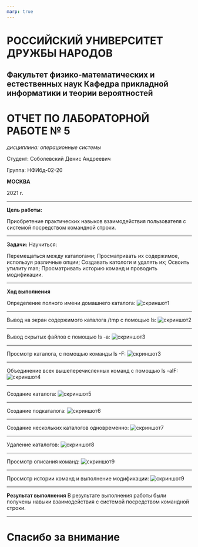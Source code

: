 ```yaml
---
marp: true
---
```


# **РОССИЙСКИЙ УНИВЕРСИТЕТ ДРУЖБЫ НАРОДОВ**

## **Факультет физико-математических и естественных наук Кафедра прикладной информатики и теории вероятностей**

# **ОТЧЕТ ПО ЛАБОРАТОРНОЙ РАБОТЕ № 5**
*дисциплина: операционные системы*

Студент: Соболевский Денис Андреевич

Группа: НФИбд-02-20

**МОСКВА**

2021 г.
- - -
**Цель работы:** 

Приобретение практических навыков взаимодействия пользователя с системой посредством командной строки.

- - -
**Задачи:**
Научиться:

Перемещаться между каталогами;
Просматривать их содержимое, используя различные опции;
Создавать катологи и удалять их;
Освоить утилиту man;
Просматривать историю команд и проводить модификации.

- - - 
**Ход выполнения**

Определение полного имени домашнего каталога:
![скриншот1](https://sun9-24.userapi.com/impg/X8EViEuSls7HtLV-S2doBvDY89O1l7tnF4CWqg/w5gDfTdFo0g.jpg?size=621x396&quality=96&sign=ec4dc09c350beb80ac279e16a610c24f&type=album)
- - -
Вывод на экран содержимого каталога /tmp с помощью ls:
![скриншот2](https://sun9-45.userapi.com/impg/YP5o54PvLiuuS6qVjuUGbxZyMF9eyN5Ch8S7mg/5-6osjDCs_0.jpg?size=605x398&quality=96&sign=04ec2aa333fed0ecd6f3f48b5ae2b75a&type=album)
- - -
Вывод скрытых файлов с помощью ls -a:
![скриншот3](https://sun9-62.userapi.com/impg/FBo1hAOzmy-chGVI64s7JnK6p77WsH8Y5szNnA/a80RAfcF7CY.jpg?size=608x208&quality=96&sign=51ef0ff6018cbb2936fe900b2358c0ca&type=album)
- - -
Просмотр каталога, с помощью команды ls -F:
![скриншот3](https://sun9-10.userapi.com/impg/DnkCYWTI34UHc4Xd4OKSIJBSqQqqXIJSrvj6Tg/kbERq_Ynnj0.jpg?size=613x408&quality=96&sign=f9e3121416cb8dd4fa3239d5c4001f3b&type=album)
- - -
Объединение всех вышеперечисленных команд с помощью ls -alF:
![скриншот4](https://sun9-2.userapi.com/impg/DDL8Flijgo7DypDAp0X1kAjcEuPTH13i0uxnnw/xdiuK7ldABU.jpg?size=608x403&quality=96&sign=0334854c718c441c9d1e9adfdc85279c&type=album)
- - -
Создание каталога:
![скриншот5](https://sun9-6.userapi.com/impg/8bg8KzMT4_yp6IBrS8eSvZi8njW_MMtmZwr5qQ/6o8wQQCSXxc.jpg?size=612x185&quality=96&sign=991e3754a8445f57962da0407ed1439a&type=album)
- - -
Создание подкаталога:
![скриншот6](https://sun9-16.userapi.com/impg/Rwqh86o0sF0h93nkwv9oTnK4s5OpOOsF98wx1Q/kfp4g8vaR9s.jpg?size=611x77&quality=96&sign=bcff93753ef57eb9da5690f5633e48d0&type=album)
- - - 
Создание нескольких каталогов одновременно:
![скриншот7](https://sun9-40.userapi.com/impg/kUWhAxU1tw0gVYDGmUc8l8Q70SKaJi8FijjVcw/q_zA_to-t88.jpg?size=615x206&quality=96&sign=eca2099161402dfed2775d4255f8a77d&type=album)
- - - 
Удаление каталогов:
![скриншот8](https://sun9-37.userapi.com/impg/dyexxpQuEKKbv3hUUMYdkNyGTiYpQPsu6NcfiA/OmuE6KusTLY.jpg?size=480x110&quality=96&sign=6ac9903d116e980fbef1e2773ad1cf58&type=album)
- - -
Просмотр описания команд:
![скриншот9](https://sun9-61.userapi.com/impg/OJ49SViOOXRVuNZrlFpJPrK84dHogcfIw8tqNw/QLCIKnhU17w.jpg?size=321x64&quality=96&sign=46ac30af4e4facf4ce150f990431edb7&type=album)
- - -
Просмотр истории команд и выполнение модификации:
![скриншот9](https://sun9-65.userapi.com/impg/lPKjgLHIktLJ0U5brxPMvWZWMS7EjrNbaCuSdA/MhSpswxwpa0.jpg?size=590x346&quality=96&sign=a2ee7651b3016c027e137f9873db4515&type=album)
- - -
**Результат выполнения**
В результате выполнения работы были получены навыки взаимодействия с системой посредством командной строки.
- - -
# Спасибо за внимание








